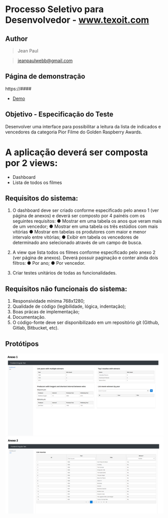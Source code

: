 # Processo Seletivo para Desenvolvedor - www.texoit.com

## Author
>Jean Paul

>jeanpaulwebb@gmail.com

## Página de demonstração
https://####
* [Demo](https://####)

## Objetivo - Especificação do Teste
Desenvolver uma interface para possibilitar a leitura da lista de indicados e vencedores
da categoria Pior Filme do Golden Raspberry Awards.

# A aplicação deverá ser composta por 2 views:
- Dashboard
- Lista de todos os filmes

## Requisitos do sistema:

1. O dashboard deve ser criado conforme especificado pelo anexo 1 (ver página de anexos) e deverá ser composto por 4 painéis com os seguintes requisitos:
   ● Mostrar em uma tabela os anos que  veram mais de um vencedor;
   ● Mostrar em uma tabela os três estúdios com mais vitórias
   ● Mostrar em tabelas os produtores com maior e menor intervalo entre
   vitórias;
   ● Exibir em tabela os vencedores de determinado ano selecionado através
   de um campo de busca.


2. A view que lista todos os filmes conforme especificado pelo anexo 2 (ver página
   de anexos). Deverá possuir paginação e conter ainda dois filtros:
   ● Por ano;
   ● Por vencedor.


3. Criar testes unitários de todas as funcionalidades.

## Requisitos não funcionais do sistema:

1. Responsividade mínima 768x1280;
2. Qualidade de código (legibilidade, lógica, indentação);
3. Boas prá cas de implementação;
4. Documentação.
5. O código-fonte deve ser disponibilizado em um repositório git (Github, Gitlab, Bitbucket, etc).

## Protótipos
![Protótipo 1](https://raw.githubusercontent.com/JeanPaulll/test-for-developer-vacancy-at-texo-it/master/src/assets/prototipos/1.png)
![Protótipo 1](https://raw.githubusercontent.com/JeanPaulll/test-for-developer-vacancy-at-texo-it/master/src/assets/prototipos/2.png)
